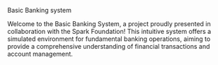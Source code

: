 Basic Banking system 

Welcome to the Basic Banking System, a project proudly presented in collaboration with the Spark Foundation! This intuitive system offers a simulated environment for fundamental banking operations, aiming to provide a comprehensive understanding of financial transactions and account management.

